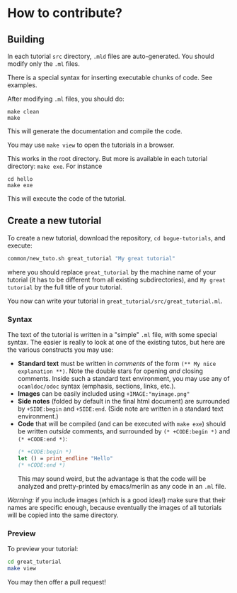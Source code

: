 # How to contribute?

## Building

In each tutorial `src` directory, `.mld` files are auto-generated. You
should modify only the `.ml` files.

There is a special syntax for inserting executable chunks of code. See
examples.

After modifying `.ml` files, you should do:

```
make clean
make
```

This will generate the documentation and compile the code.

You may use `make view` to open the tutorials in a browser.

This works in the root directory. But more is available in each
tutorial directory: `make exe`. For instance

```
cd hello
make exe
```

This will execute the code of the tutorial.

## Create a new tutorial

To create a new tutorial, download the repository, `cd
bogue-tutorials`, and execute:

```bash
common/new_tuto.sh great_tutorial "My great tutorial"
```

where you should replace `great_tutorial` by the machine name of your
tutorial (it has to be different from all existing subdirectories),
and `My great tutorial` by the full title of your tutorial.

You now can write your tutorial in `great_tutorial/src/great_tutorial.ml`.

### Syntax

The text of the tutorial is written in a "simple" `.ml` file, with
some special syntax. The easier is really to look at one of the
existing tutos, but here are the various constructs you may use:

+ **Standard text** must be written in _comments_ of the form `(** My
  nice explanation **)`. Note the double stars for opening _and_
  closing comments. Inside such a standard text environment, you may
  use any of `ocamldoc/odoc` syntax (emphasis, sections, links, etc.).
+ **Images** can be easily included using `+IMAGE:"myimage.png"`
+ **Side notes** (folded by default in the final html document) are
	surrounded by `+SIDE:begin` and `+SIDE:end`. (Side note are
	written in a standard text environment.)
+ **Code** that will be compiled (and can be executed with `make exe`)
  should be written _outside_ comments, and surrounded by
  `(* +CODE:begin *)` and `(* +CODE:end *)`:
  ```ocaml
  (* +CODE:begin *)
  let () = print_endline "Hello"
  (* +CODE:end *)
  ```
  This may sound weird, but the advantage is that the code will be
  analyzed and pretty-printed by emacs/merlin as any code in an `.ml`
  file.

_Warning:_ if you include images (which is a good idea!) make sure
that their names are specific enough, because eventually the images of
all tutorials will be copied into the same directory.

### Preview

To preview your tutorial:

```bash
cd great_tutorial
make view
```

You may then offer a pull request!
